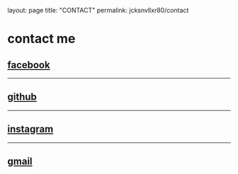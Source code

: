 layout: page
title: "CONTACT"
permalink: jcksnvllxr80/contact

# contact me

## [facebook](https://www.facebook.com/ac.watkins80)

---

## [github](https://github.com/jcksnvllxr80)

---

## [instagram](https://www.instagram.com/acwatkins80/)

---

## [gmail](ac.watkins80@gmail.com)
